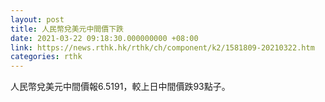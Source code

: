```yaml
---
layout: post
title: 人民幣兌美元中間價下跌
date: 2021-03-22 09:18:30.000000000 +08:00
link: https://news.rthk.hk/rthk/ch/component/k2/1581809-20210322.htm
categories: rthk
---
```


人民幣兌美元中間價報6.5191，較上日中間價跌93點子。
